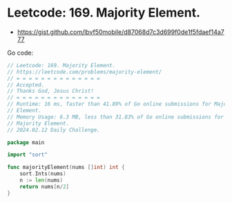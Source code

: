 # Leetcode: 169. Majority Element.

- https://gist.github.com/lbvf50mobile/d87068d7c3d699f0de1f5fdaef14a777

Go code:
```Go
// Leetcode: 169. Majority Element.
// https://leetcode.com/problems/majority-element/
// = = = = = = = = = = = = = =
// Accepted.
// Thanks God, Jesus Christ!
// = = = = = = = = = = = = = =
// Runtime: 16 ms, faster than 41.89% of Go online submissions for Majority
// Element.
// Memory Usage: 6.3 MB, less than 31.83% of Go online submissions for
// Majority Element.
// 2024.02.12 Daily Challenge.

package main

import "sort"

func majorityElement(nums []int) int {
	sort.Ints(nums)
	n := len(nums)
	return nums[n/2]
}
```
